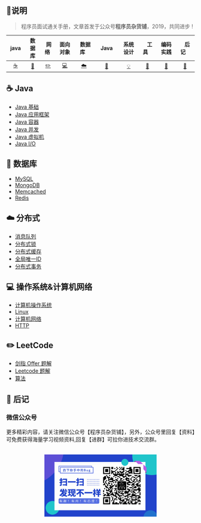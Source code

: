 ## :sparkling_heart:说明 ##

> 程序员面试通关手册，文章首发于公众号**程序员杂货铺**，2019，共同进步 !

| &nbsp;java&nbsp; | 数据库 | &nbsp;网络&nbsp;|面向对象| &nbsp;&nbsp;数据库&nbsp;&nbsp;|&nbsp;&nbsp;&nbsp;Java&nbsp;&nbsp;&nbsp;|         系统设计| &nbsp;&nbsp;&nbsp;工具&nbsp;&nbsp;&nbsp; |编码实践| &nbsp;&nbsp;&nbsp;后记&nbsp;&nbsp;&nbsp; |
| :---: | :----: | :---: | :----: | :----: | :----: | :----: | :----: | :----: | :----: |
|[:coffee:](#coffee-java) | [:floppy_disk:](#floppy_disk-数据库) | [:pencil2:](#pencil2-算法) | [:computer:](#computer-操作系统) | [:cloud:](#cloud-网络) | [:art:](#art-面向对象) | [:bulb:](#bulb-系统设计) |[:wrench:](#wrench-工具)| [:watermelon:](#watermelon-编码实践) |[:memo:](#memo-后记)|


## :coffee: Java

- [Java 基础](1.md)
- [Java 应用框架](1.md)
- [Java 容器](1.md)
- [Java 并发](1.md)
- [Java 虚拟机](1.md)
- [Java I/O](1.md)

## :floppy_disk: 数据库 

- [MySQL](1.md)
- [MongoDB](1.md)
- [Memcached](1.md)
- [Redis](1.md)

## :cloud: 分布式

- [消息队列](1.md)
- [分布式锁](1.md)
- [分布式缓存](1.md)
- [全局唯一ID](1.md)
- [分布式事务](1.md)

## :computer: 操作系统&计算机网络

- [计算机操作系统](1.md)
- [Linux](1.md)
- [计算机网络](1.md)
- [HTTP](1.md)

## :pencil2: LeetCode

- [剑指 Offer 题解](1.md)
- [Leetcode 题解](1.md)
- [算法](1.md)

## :memo: 后记

### 微信公众号

更多精彩内容，请关注微信公众号【程序员杂货铺】，另外，公众号里回复【资料】可免费获得海量学习视频资料,回复【进群】可拉你进技术交流群。

<br>

<div align="center"><img width="300px" src="https://github.com/coderMap/coderNote/blob/master/src/base_img/公众号二维码.jpg"></img></div>

